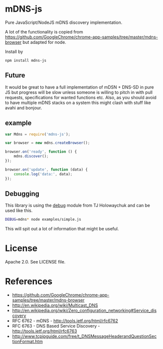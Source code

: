 mDNS-js
==========

Pure JavaScript/NodeJS mDNS discovery implementation.

A lot of the functionality is copied from 
https://github.com/GoogleChrome/chrome-app-samples/tree/master/mdns-browser
but adapted for node.

Install by

    npm install mdns-js


Future
------
It would be great to have a full implementation of mDSN + DNS-SD in pure JS but
progress will be slow unless someone is willing to pitch in with
pull requests, specifications for wanted functions etc.
Also, as you should avoid to have multiple mDNS stacks on a system this
might clash with stuff like avahi and bonjour.


example
-------

```javascript
var Mdns = require('mdns-js');

var browser = new mdns.createBrowser();

browser.on('ready', function () {
    mdns.discover(); 
});

browser.on('update', function (data) {
    console.log('data:', data);
});
```



Debugging
---------
This library is using the [debug](https://github.com/visionmedia/debug) module from TJ Holowaychuk and can be used like this.

```bash
DEBUG=mdns* node examples/simple.js
```

This will spit out a lot of information that might be useful.



License
=======
Apache 2.0. See LICENSE file.



References
==========

* https://github.com/GoogleChrome/chrome-app-samples/tree/master/mdns-browser
* http://en.wikipedia.org/wiki/Multicast_DNS
* http://en.wikipedia.org/wiki/Zero_configuration_networking#Service_discovery
* RFC 6762 - mDNS - http://tools.ietf.org/html/rfc6762
* RFC 6763 - DNS Based Service Discovery - http://tools.ietf.org/html/rfc6763
* http://www.tcpipguide.com/free/t_DNSMessageHeaderandQuestionSectionFormat.htm
